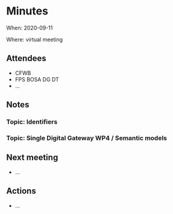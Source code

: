# Minutes
When: 2020-09-11

Where: virtual meeting

## Attendees

- CFWB
- FPS BOSA DG DT
- ...


## Notes

### Topic: Identifiers

### Topic: Single Digital Gateway WP4 / Semantic models

## Next meeting
- ...

## Actions
- ...
